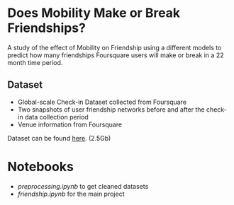 # Does Mobility Make or Break Friendships?

A study of the effect of Mobility on Friendship using a different models to predict how many friendships Foursquare users will make or break in a 22 month time period.

## Dataset
* Global-scale Check-in Dataset collected from Foursquare<br>
* Two snapshots of user friendship networks before and after the check-in data collection period<br>
* Venue information from Foursquare<br>

Dataset can be found <a href=https://drive.google.com/file/d/1PNk3zY8NjLcDiAbzjABzY5FiPAFHq6T8/view>here</a>. (2.5Gb)

# Notebooks
* *preprocessing.ipynb* to get cleaned datasets
* *friendship.ipynb* for the main project
